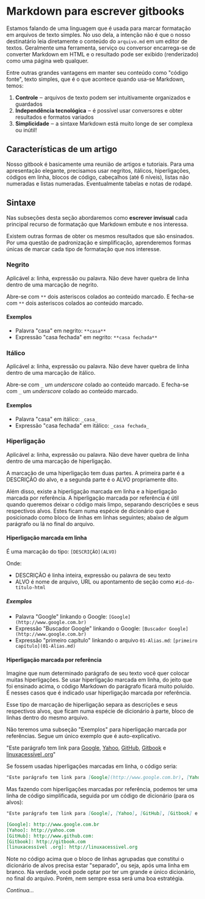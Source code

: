 # Markdown para escrever gitbooks

Estamos falando de uma linguagem que é usada para marcar formatação em arquivos de texto simples. No uso dela, a intenção não é que o nosso destinatário leia diretamente o conteúdo do `arquivo.md` em um editor de textos. Geralmente uma ferramenta, serviço ou conversor encarrega-se de converter Markdown em HTML e o resultado pode ser exibido (renderizado) como uma página web qualquer.

Entre outras grandes vantagens em manter seu conteúdo como "código fonte", texto simples, que é o que acontece quando usa-se Markdown, temos:

1. **Controle** ‒ arquivos de texto podem ser intuitivamente organizados e guardados
2. **Independência tecnológica** ‒ é possível usar conversores e obter resultados e formatos variados
3. **Simplicidade** ‒ a sintaxe Markdown está muito longe de ser complexa ou inútil!

## Características de um artigo

Nosso gitbook é basicamente uma reunião de artigos e tutoriais. Para uma apresentação elegante, precisamos usar negritos, itálicos, hiperligações, códigos em linha, blocos de código, cabeçalhos (até 6 níveis), listas não numeradas e listas numeradas. Eventualmente tabelas e notas de rodapé.

## Sintaxe

Nas subseções desta seção abordaremos como **escrever invisual** cada principal recurso de formatação que Markdown embute e nos interessa.

Existem outras formas de obter os mesmos resultados que são ensinados. Por uma questão de padronização e simplificação, aprenderemos formas únicas de marcar cada tipo de formatação que nos interesse.

### Negrito

Aplicável a: linha, expressão ou palavra. Não deve haver quebra de linha dentro de uma marcação de negrito.

Abre-se com `**` dois asteriscos colados ao conteúdo marcado. E fecha-se com `**` dois asteriscos colados ao conteúdo marcado.

#### Exemplos

- Palavra "casa" em negrito: `**casa**`
- Expressão "casa fechada" em negrito: `**casa fechada**`

### Itálico

Aplicável a: linha, expressão ou palavra. Não deve haver quebra de linha dentro de uma marcação de itálico.

Abre-se com `_` um _underscore_ colado ao conteúdo marcado. E fecha-se com `_` um _underscore_ colado ao conteúdo marcado.

#### Exemplos

- Palavra "casa" em itálico: `_casa_`
- Expressão "casa fechada" em itálico: `_casa fechada_`

### Hiperligação

Aplicável a: linha, expressão ou palavra. Não deve haver quebra de linha dentro de uma marcação de hiperligação.

A marcação de uma hiperligação tem duas partes. A primeira parte é a DESCRIÇÃO do alvo, e a segunda parte é o ALVO propriamente dito.

Além disso, existe a hiperligação marcada em linha e a hiperligação marcada por referência. A hiperligação marcada por referência é útil quando queremos deixar o código mais limpo, separando descrições e seus respectivos alvos. Estes ficam numa espécie de dicionário que é posicionado como bloco de linhas em linhas seguintes; abaixo de algum parágrafo ou lá no final do arquivo.

#### Hiperligação marcada em linha

É uma marcação do tipo: `[DESCRIÇÂO](ALVO)`

Onde:

- DESCRIÇÃO é linha inteira, expressão ou palavra de seu texto
- ALVO é nome de arquivo, URL ou apontamento de seção como `#id-do-título-html`

##### Exemplos

- Palavra "Google" linkando o Google: `[Google](http://www.google.com.br)`
- Expressão "Buscador Google" linkando o Google: `[Buscador Google](http://www.google.com.br)`
- Expressão "primeiro capítulo" linkando o arquivo `01-Alias.md`: `[primeiro capítulo](01-Alias.md)`

#### Hiperligação marcada por referência

Imagine que num determinado parágrafo de seu texto você quer colocar muitas hiperligações. Se usar hiperligação marcada em linha, do jeito que foi ensinado acima, o código Markdown do parágrafo ficará muito poluído. É nesses casos que é indicado usar hiperligação marcada por referência.

Esse tipo de marcação de hiperligação separa as descrições e seus respectivos alvos, que ficam numa espécie de dicionário à parte, bloco de linhas dentro do mesmo arquivo.

Não teremos uma subseção "Exemplos" para hiperligação marcada por referências. Segue um único exemplo que é auto-explicativo.

"Este parágrafo tem link para [Google](http://www.google.com.br), [Yahoo](http://yahoo.com), [GitHub](http://www.github.com), [Gitbook](http://gitbook.com) e [linuxacessível .org](http://linuxacessivel.org)"

Se fossem usadas hiperligações marcadas em linha, o código seria:

```markdown
"Este parágrafo tem link para [Google](http://www.google.com.br), [Yahoo](http://yahoo.com), [GitHub](http://www.github.com), [Gitbook](http://gitbook.com) e [linuxacessível .org](http://linuxacessivel.org)"
```

Mas fazendo com hiperligações marcadas por referência, podemos ter uma linha de código simplificada, seguida por um código de dicionário (para os alvos):

```markdown
"Este parágrafo tem link para [Google], [Yahoo], [GitHub], [Gitbook] e [linuxacessível .org]"

[Google]: http://www.google.com.br
[Yahoo]: http://yahoo.com
[GitHub]: http://www.github.com:
[Gitbook]: http://gitbook.com
[linuxacessível .org]: http://linuxacessivel.org
```

Note no código acima que o bloco de linhas agrupadas que constitui o dicionário de alvos precisa estar "separado", ou seja, após uma linha em branco. Na verdade, você pode optar por ter um grande e único dicionário, no final do arquivo. Porém, nem sempre essa será uma boa estratégia.

_Continua..._
